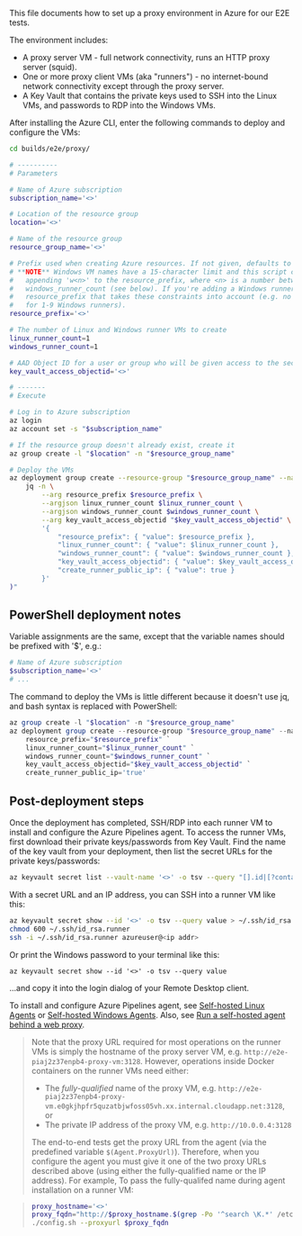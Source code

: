 This file documents how to set up a proxy environment in Azure for our E2E tests.

The environment includes:
- A proxy server VM - full network connectivity, runs an HTTP proxy server (squid).
- One or more proxy client VMs (aka "runners") - no internet-bound network connectivity except through the proxy server.
- A Key Vault that contains the private keys used to SSH into the Linux VMs, and passwords to RDP into the Windows VMs.

After installing the Azure CLI, enter the following commands to deploy and configure the VMs:

```sh
cd builds/e2e/proxy/

# ----------
# Parameters

# Name of Azure subscription
subscription_name='<>'

# Location of the resource group
location='<>'

# Name of the resource group
resource_group_name='<>'

# Prefix used when creating Azure resources. If not given, defaults to 'e2e-<13 char hash>-'.
# **NOTE** Windows VM names have a 15-character limit and this script creates the VM name by
#   appending 'w<n>' to the resource_prefix, where <n> is a number between 1 and
#   windows_runner_count (see below). If you're adding a Windows runner, you must define a
#   resource_prefix that takes these constraints into account (e.g. no more than 13 characters
#   for 1-9 Windows runners).
resource_prefix='<>'

# The number of Linux and Windows runner VMs to create
linux_runner_count=1
windows_runner_count=1

# AAD Object ID for a user or group who will be given access to the secrets in the key vault
key_vault_access_objectid='<>'

# -------
# Execute

# Log in to Azure subscription
az login
az account set -s "$subscription_name"

# If the resource group doesn't already exist, create it
az group create -l "$location" -n "$resource_group_name"

# Deploy the VMs
az deployment group create --resource-group "$resource_group_name" --name 'e2e-proxy' --template-file ./proxy-deployment-template.json --parameters "$(
    jq -n \
        --arg resource_prefix $resource_prefix \
        --argjson linux_runner_count $linux_runner_count \
        --argjson windows_runner_count $windows_runner_count \
        --arg key_vault_access_objectid "$key_vault_access_objectid" \
        '{
            "resource_prefix": { "value": $resource_prefix },
            "linux_runner_count": { "value": $linux_runner_count },
            "windows_runner_count": { "value": $windows_runner_count },
            "key_vault_access_objectid": { "value": $key_vault_access_objectid },
            "create_runner_public_ip": { "value": true }
        }'
)"
```

## PowerShell deployment notes

Variable assignments are the same, except that the variable names should be prefixed with '$', e.g.:

```PowerShell
# Name of Azure subscription
$subscription_name='<>'
# ...
```

The command to deploy the VMs is little different because it doesn't use jq, and bash syntax is replaced with PowerShell:

```PowerShell
az group create -l "$location" -n "$resource_group_name"
az deployment group create --resource-group "$resource_group_name" --name 'e2e-proxy' --template-file ./proxy-deployment-template.json --parameters `
    resource_prefix="$resource_prefix" `
    linux_runner_count="$linux_runner_count" `
    windows_runner_count="$windows_runner_count" `
    key_vault_access_objectid="$key_vault_access_objectid" `
    create_runner_public_ip='true'
```

## Post-deployment steps

Once the deployment has completed, SSH/RDP into each runner VM to install and configure the Azure Pipelines agent. To access the runner VMs, first download their private keys/passwords from Key Vault. Find the name of the key vault from your deployment, then list the secret URLs for the private keys/passwords:

```sh
az keyvault secret list --vault-name '<>' -o tsv --query "[].id|[?contains(@, 'runner')]"
```

With a secret URL and an IP address, you can SSH into a runner VM like this:

```sh
az keyvault secret show --id '<>' -o tsv --query value > ~/.ssh/id_rsa.runner
chmod 600 ~/.ssh/id_rsa.runner
ssh -i ~/.ssh/id_rsa.runner azureuser@<ip addr>
```
Or print the Windows password to your terminal like this:

```
az keyvault secret show --id '<>' -o tsv --query value
```

...and copy it into the login dialog of your Remote Desktop client.

To install and configure Azure Pipelines agent, see [Self-hosted Linux Agents](https://docs.microsoft.com/en-us/azure/devops/pipelines/agents/v2-linux?view=azure-devops) or [Self-hosted Windows Agents](https://docs.microsoft.com/en-us/azure/devops/pipelines/agents/v2-windows?view=azure-devops). Also, see [Run a self-hosted agent behind a web proxy](https://docs.microsoft.com/en-us/azure/devops/pipelines/agents/proxy?view=azure-devops).

> Note that the proxy URL required for most operations on the runner VMs is simply the hostname of the proxy server VM, e.g. `http://e2e-piaj2z37enpb4-proxy-vm:3128`. However, operations inside Docker containers on the runner VMs need either:
> - The _fully-qualified_ name of the proxy VM, e.g. `http://e2e-piaj2z37enpb4-proxy-vm.e0gkjhpfr5quzatbjwfoss05vh.xx.internal.cloudapp.net:3128`, or
> - The private IP address of the proxy VM, e.g. `http://10.0.0.4:3128`
>
> The end-to-end tests get the proxy URL from the agent (via the predefined variable `$(Agent.ProxyUrl)`). Therefore, when you configure the agent you must give it one of the two proxy URLs described above (using either the fully-qualified name or the IP address). For example, To pass the fully-qualifed name during agent installation on a runner VM:

> ```sh
> proxy_hostname='<>'
> proxy_fqdn="http://$proxy_hostname.$(grep -Po '^search \K.*' /etc/resolv.conf):3128"
> ./config.sh --proxyurl $proxy_fqdn
> ```
